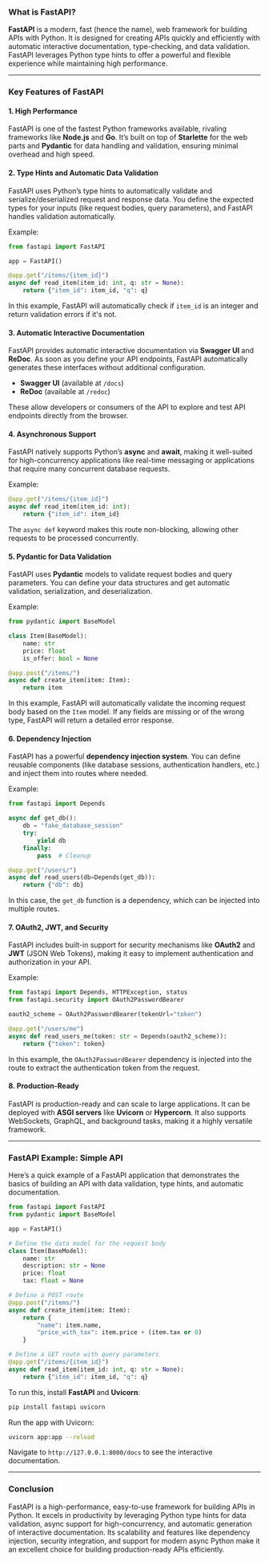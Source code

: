 ### What is FastAPI?

**FastAPI** is a modern, fast (hence the name), web framework for building APIs with Python. It is designed for creating APIs quickly and efficiently with automatic interactive documentation, type-checking, and data validation. FastAPI leverages Python type hints to offer a powerful and flexible experience while maintaining high performance.

---

### Key Features of FastAPI

#### 1. **High Performance**
FastAPI is one of the fastest Python frameworks available, rivaling frameworks like **Node.js** and **Go**. It’s built on top of **Starlette** for the web parts and **Pydantic** for data handling and validation, ensuring minimal overhead and high speed.

#### 2. **Type Hints and Automatic Data Validation**
FastAPI uses Python’s type hints to automatically validate and serialize/deserialized request and response data. You define the expected types for your inputs (like request bodies, query parameters), and FastAPI handles validation automatically.

Example:
```python
from fastapi import FastAPI

app = FastAPI()

@app.get("/items/{item_id}")
async def read_item(item_id: int, q: str = None):
    return {"item_id": item_id, "q": q}
```

In this example, FastAPI will automatically check if `item_id` is an integer and return validation errors if it's not.

#### 3. **Automatic Interactive Documentation**
FastAPI provides automatic interactive documentation via **Swagger UI** and **ReDoc**. As soon as you define your API endpoints, FastAPI automatically generates these interfaces without additional configuration.

- **Swagger UI** (available at `/docs`)
- **ReDoc** (available at `/redoc`)

These allow developers or consumers of the API to explore and test API endpoints directly from the browser.

#### 4. **Asynchronous Support**
FastAPI natively supports Python’s **async** and **await**, making it well-suited for high-concurrency applications like real-time messaging or applications that require many concurrent database requests.

Example:
```python
@app.get("/items/{item_id}")
async def read_item(item_id: int):
    return {"item_id": item_id}
```

The `async def` keyword makes this route non-blocking, allowing other requests to be processed concurrently.

#### 5. **Pydantic for Data Validation**
FastAPI uses **Pydantic** models to validate request bodies and query parameters. You can define your data structures and get automatic validation, serialization, and deserialization.

Example:
```python
from pydantic import BaseModel

class Item(BaseModel):
    name: str
    price: float
    is_offer: bool = None

@app.post("/items/")
async def create_item(item: Item):
    return item
```

In this example, FastAPI will automatically validate the incoming request body based on the `Item` model. If any fields are missing or of the wrong type, FastAPI will return a detailed error response.

#### 6. **Dependency Injection**
FastAPI has a powerful **dependency injection system**. You can define reusable components (like database sessions, authentication handlers, etc.) and inject them into routes where needed.

Example:
```python
from fastapi import Depends

async def get_db():
    db = "fake_database_session"
    try:
        yield db
    finally:
        pass  # Cleanup

@app.get("/users/")
async def read_users(db=Depends(get_db)):
    return {"db": db}
```

In this case, the `get_db` function is a dependency, which can be injected into multiple routes.

#### 7. **OAuth2, JWT, and Security**
FastAPI includes built-in support for security mechanisms like **OAuth2** and **JWT** (JSON Web Tokens), making it easy to implement authentication and authorization in your API.

Example:
```python
from fastapi import Depends, HTTPException, status
from fastapi.security import OAuth2PasswordBearer

oauth2_scheme = OAuth2PasswordBearer(tokenUrl="token")

@app.get("/users/me")
async def read_users_me(token: str = Depends(oauth2_scheme)):
    return {"token": token}
```

In this example, the `OAuth2PasswordBearer` dependency is injected into the route to extract the authentication token from the request.

#### 8. **Production-Ready**
FastAPI is production-ready and can scale to large applications. It can be deployed with **ASGI servers** like **Uvicorn** or **Hypercorn**. It also supports WebSockets, GraphQL, and background tasks, making it a highly versatile framework.

---

### FastAPI Example: Simple API

Here’s a quick example of a FastAPI application that demonstrates the basics of building an API with data validation, type hints, and automatic documentation.

```python
from fastapi import FastAPI
from pydantic import BaseModel

app = FastAPI()

# Define the data model for the request body
class Item(BaseModel):
    name: str
    description: str = None
    price: float
    tax: float = None

# Define a POST route
@app.post("/items/")
async def create_item(item: Item):
    return {
        "name": item.name,
        "price_with_tax": item.price + (item.tax or 0)
    }

# Define a GET route with query parameters
@app.get("/items/{item_id}")
async def read_item(item_id: int, q: str = None):
    return {"item_id": item_id, "q": q}
```

To run this, install **FastAPI** and **Uvicorn**:

```bash
pip install fastapi uvicorn
```

Run the app with Uvicorn:

```bash
uvicorn app:app --reload
```

Navigate to `http://127.0.0.1:8000/docs` to see the interactive documentation.

---

### Conclusion

FastAPI is a high-performance, easy-to-use framework for building APIs in Python. It excels in productivity by leveraging Python type hints for data validation, async support for high-concurrency, and automatic generation of interactive documentation. Its scalability and features like dependency injection, security integration, and support for modern async Python make it an excellent choice for building production-ready APIs efficiently.